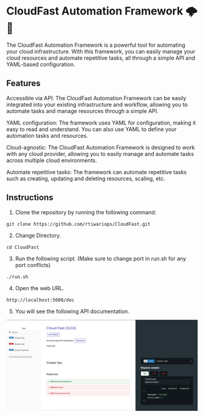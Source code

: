 # CloudFast Automation Framework 🌩️🚀

The CloudFast Automation Framework is a powerful tool for automating your cloud infrastructure. With this framework, you can easily manage your cloud resources and automate repetitive tasks, all through a simple API and YAML-based configuration.

## Features

Accessible via API: The CloudFast Automation Framework can be easily integrated into your existing infrastructure and workflow, allowing you to automate tasks and manage resources through a simple API.

YAML configuration: The framework uses YAML for configuration, making it easy to read and understand. You can also use YAML to define your automation tasks and resources.

Cloud-agnostic: The CloudFast Automation Framework is designed to work with any cloud provider, allowing you to easily manage and automate tasks across multiple cloud environments.

Automate repetitive tasks: The framework can automate repetitive tasks such as creating, updating and deleting resources, scaling, etc.

## Instructions

1. Clone the repository by running the following command:

```
git clone https://github.com/rtiwariops/CloudFast.git
```

2. Change Directory.

```
cd CloudFast
```

3. Run the following script. (Make sure to change port in run.sh for any port conflicts)

```
./run.sh
```

4. Open the web URL.

```
http://localhost:5000/doc
```

5. You will see the following API documentation.

![alt text](./assets/sc.png)
